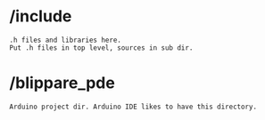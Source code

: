 # /include
	.h files and libraries here. 
	Put .h files in top level, sources in sub dir.

# /blippare_pde
	Arduino project dir. Arduino IDE likes to have this directory.